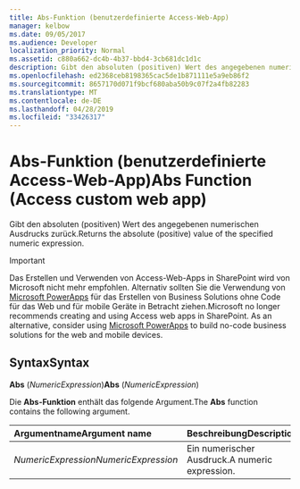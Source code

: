 ```yaml
---
title: Abs-Funktion (benutzerdefinierte Access-Web-App)
manager: kelbow
ms.date: 09/05/2017
ms.audience: Developer
localization_priority: Normal
ms.assetid: c880a662-dc4b-4b37-bbd4-3cb681dc1d1c
description: Gibt den absoluten (positiven) Wert des angegebenen numerischen Ausdrucks zurück.
ms.openlocfilehash: ed2368ceb8198365cac5de1b871111e5a9eb86f2
ms.sourcegitcommit: 8657170d071f9bcf680aba50b9c07f2a4fb82283
ms.translationtype: MT
ms.contentlocale: de-DE
ms.lasthandoff: 04/28/2019
ms.locfileid: "33426317"
---
```

# <a name="abs-function-access-custom-web-app"></a><span data-ttu-id="ff141-103">Abs-Funktion (benutzerdefinierte Access-Web-App)</span><span class="sxs-lookup"><span data-stu-id="ff141-103">Abs Function (Access custom web app)</span></span>

<span data-ttu-id="ff141-104">Gibt den absoluten (positiven) Wert des angegebenen numerischen Ausdrucks zurück.</span><span class="sxs-lookup"><span data-stu-id="ff141-104">Returns the absolute (positive) value of the specified numeric expression.</span></span>
  
> [!IMPORTANT]
> <span data-ttu-id="ff141-p101">Das Erstellen und Verwenden von Access-Web-Apps in SharePoint wird von Microsoft nicht mehr empfohlen. Alternativ sollten Sie die Verwendung von [Microsoft PowerApps](https://powerapps.microsoft.com/en-us/) für das Erstellen von Business Solutions ohne Code für das Web und für mobile Geräte in Betracht ziehen.</span><span class="sxs-lookup"><span data-stu-id="ff141-p101">Microsoft no longer recommends creating and using Access web apps in SharePoint. As an alternative, consider using [Microsoft PowerApps](https://powerapps.microsoft.com/en-us/) to build no-code business solutions for the web and mobile devices.</span></span> 
  
## <a name="syntax"></a><span data-ttu-id="ff141-107">Syntax</span><span class="sxs-lookup"><span data-stu-id="ff141-107">Syntax</span></span>

 <span data-ttu-id="ff141-108">**Abs** (*NumericExpression*)</span><span class="sxs-lookup"><span data-stu-id="ff141-108">**Abs** (*NumericExpression*)</span></span> 
  
<span data-ttu-id="ff141-109">Die **Abs-Funktion** enthält das folgende Argument.</span><span class="sxs-lookup"><span data-stu-id="ff141-109">The **Abs** function contains the following argument.</span></span> 
  
|<span data-ttu-id="ff141-110">**Argumentname**</span><span class="sxs-lookup"><span data-stu-id="ff141-110">**Argument name**</span></span>|<span data-ttu-id="ff141-111">**Beschreibung**</span><span class="sxs-lookup"><span data-stu-id="ff141-111">**Description**</span></span>|
|:-----|:-----|
| <span data-ttu-id="ff141-112">*NumericExpression*</span><span class="sxs-lookup"><span data-stu-id="ff141-112">*NumericExpression*</span></span>  <br/> |<span data-ttu-id="ff141-113">Ein numerischer Ausdruck.</span><span class="sxs-lookup"><span data-stu-id="ff141-113">A numeric expression.</span></span>  <br/> |
   

